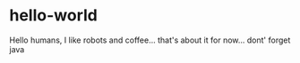# hello-world
Hello humans,
I like robots and coffee... that's about it for now... dont' forget java
